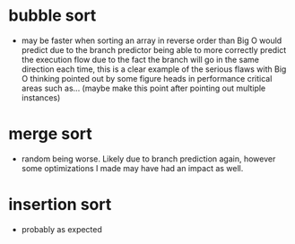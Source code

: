 # bubble sort
- may be faster when sorting an array in reverse order than Big O would predict due to the branch predictor being able to more correctly predict the execution flow due to the fact the branch will go in the same direction each time, this is a clear example of the serious flaws with Big O thinking pointed out by some figure heads in performance critical areas such as... (maybe make this point after pointing out multiple instances)

# merge sort
- random being worse. Likely due to branch prediction again, however some optimizations I made may have had an impact as well.

# insertion sort
- probably as expected